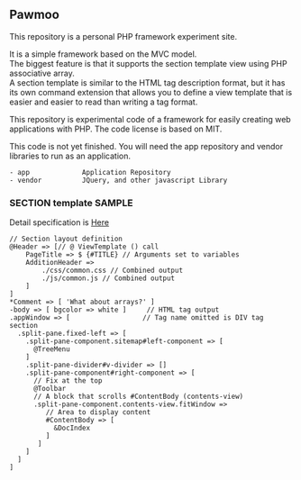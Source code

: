 ## Pawmoo

This repository is a personal PHP framework experiment site.  
  
It is a simple framework based on the MVC model.  
The biggest feature is that it supports the section template view using PHP associative array.  
A section template is similar to the HTML tag description format, but it has its own command extension that allows you to define a view template that is easier and easier to read than writing a tag format.

This repository is experimental code of a framework for easily creating web applications with PHP.
The code license is based on MIT.

This code is not yet finished.
You will need the app repository and vendor libraries to run as an application.

```
- app             Application Repository
- vendor          JQuery, and other javascript Library
```

### SECTION template SAMPLE

Detail specification is [Here](../../wiki/Home)


```
// Section layout definition
@Header => [// @ ViewTemplate () call
    PageTitle => $ {#TITLE} // Arguments set to variables
    AdditionHeader =>
        ./css/common.css // Combined output
        ./js/common.js // Combined output
    ]
]
*Comment => [ 'What about arrays?' ]
-body => [ bgcolor => white ]     // HTML tag output
.appWindow => [                  // Tag name omitted is DIV tag section
  .split-pane.fixed-left => [
    .split-pane-component.sitemap#left-component => [
      @TreeMenu
    ]
    .split-pane-divider#v-divider => []
    .split-pane-component#right-component => [
      // Fix at the top
      @Toolbar
      // A block that scrolls #ContentBody (contents-view)
      .split-pane-component.contents-view.fitWindow =>
         // Area to display content
         #ContentBody => [
           &DocIndex
         ]
       ]
    ]
  ]
]
```
